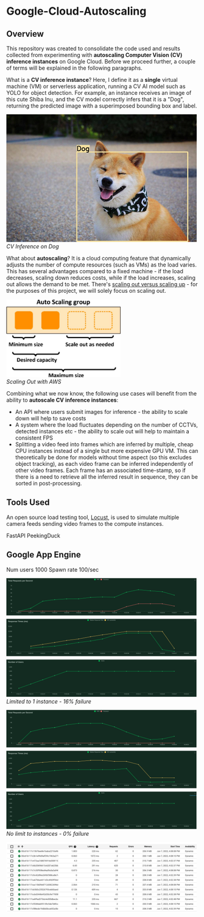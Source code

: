 # Google-Cloud-Autoscaling

## Overview

This repository was created to consolidate the code used and results collected from experimenting with **autoscaling Computer Vision (CV) inference instances** on Google Cloud. Before we proceed further, a couple of terms will be explained in the following paragraphs.

What is a **CV inference instance**? Here, I define it as a **single** virtual machine (VM) or serverless application, running a CV AI model such as YOLO for object detection. For example, an instance receives an image of this cute Shiba Inu, and the CV model correctly infers that it is a "Dog", returning the predicted image with a superimposed bounding box and label.

<img src='images/shiba_inu_prediction.jpeg' width='500'><br>
*CV Inference on Dog*

What about **autoscaling**? It is a cloud computing feature that dynamically adjusts the number of compute resources (such as VMs) as the load varies. This has several advantages compared to a fixed machine - if the load decreases, scaling down reduces costs, while if the load increases, scaling out allows the demand to be met. There's [scaling out versus scaling up](https://packetpushers.net/scale-up-vs-scale-out/#:~:text=Scaling%20out%20%3D%20adding%20more%20components,it%20can%20handle%20more%20load.) - for the purposes of this project, we will solely focus on scaling out.

<img src='images/scaling_out.jpeg' width='300'><br>
*Scaling Out with AWS*

Combining what we now know, the following use cases will benefit from the ability to **autoscale CV inference instances**:
- An API where users submit images for inference - the ability to scale down will help to save costs
- A system where the load fluctuates depending on the number of CCTVs, detected instances etc - the ability to scale out will help to maintain a consistent FPS
- Splitting a video feed into frames which are inferred by multiple, cheap CPU instances instead of a single but more expensive GPU VM. This can theoretically be done for models without time aspect (so this excludes object tracking), as each video frame can be inferred independently of other video frames. Each frame has an associated time-stamp, so if there is a need to retrieve all the inferred result in sequence, they can be sorted in post-processing.

## Tools Used

An open source load testing tool, [Locust](https://locust.io/), is used to simulate multiple camera feeds sending video frames to the compute instances. 

FastAPI
PeekingDuck



## Google App Engine



Num users 1000
Spawn rate 100/sec

<img src='images/app_engine/1_inst_1000_users_100_spawn_rate.png' width='500'><br>
*Limited to 1 instance - 16% failure*

<img src='images/app_engine/unlimited_inst_1000_users_100_spawn_rate.png' width='500'><br>
*No limit to instances - 0% failure*


<img src='images/app_engine/app_engine_instances.png' width='500'><br>